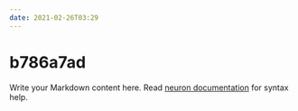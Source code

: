 ```yaml
---
date: 2021-02-26T03:29
---
```


# b786a7ad

Write your Markdown content here. Read [neuron documentation](https://neuron.zettel.page/2011404.html) for syntax help.

